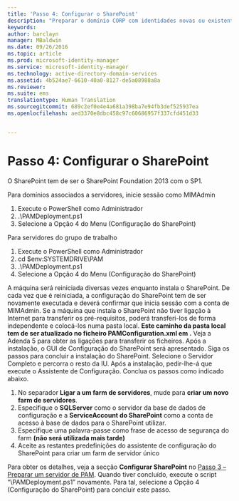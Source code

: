 ```yaml
---
title: 'Passo 4: Configurar o SharePoint'
description: "Preparar o domínio CORP com identidades novas ou existentes para ser gerido pelo Privileged Identity Manager através de scripts"
keywords: 
author: barclayn
manager: MBaldwin
ms.date: 09/26/2016
ms.topic: article
ms.prod: microsoft-identity-manager
ms.service: microsoft-identity-manager
ms.technology: active-directory-domain-services
ms.assetid: 4b524ae7-6610-40a0-8127-de5a08988a8a
ms.reviewer: 
ms.suite: ems
translationtype: Human Translation
ms.sourcegitcommit: 689c2ef0e4e4a681a398ba7e94fb3def525937ea
ms.openlocfilehash: aed3370e8dbc458c97c60686957f337cfd451d33


---
```


# Passo 4: Configurar o SharePoint

O SharePoint tem de ser o SharePoint Foundation 2013 com o SP1.

Para domínios associados a servidores, inicie sessão como MIMAdmin

1. Execute o PowerShell como Administrador
2.  .\PAMDeployment.ps1
3.  Selecione a Opção 4 do Menu (Configuração do SharePoint)


Para servidores do grupo de trabalho

1. Execute o PowerShell como Administrador
2.  cd $env:SYSTEMDRIVE\PAM
3.  .\PAMDeployment.ps1
4. Selecione a Opção 4 do Menu (Configuração do SharePoint)

A máquina será reiniciada diversas vezes enquanto instala o SharePoint. De cada vez que é reiniciada, a configuração do SharePoint tem de ser novamente executada e deverá confirmar que inicia sessão com a conta de MIMAdmin.
Se a máquina que instala o SharePoint não tiver ligação à Internet para transferir os pré-requisitos, poderá transferi-los de forma independente e colocá-los numa pasta local. **Este caminho da pasta local tem de ser atualizado no ficheiro PAMConfiguration.xml em <PrerequisitesBinaryLocation/>.** Veja a Adenda 5 para obter as ligações para transferir os ficheiros.
Após a instalação, o GUI de Configuração do SharePoint será apresentado. Siga os passos para concluir a instalação do SharePoint. Selecione o Servidor Completo e percorra o resto da IU. Após a instalação, pedir-lhe-á que execute o Assistente de Configuração. Conclua os passos como indicado abaixo.

1. No separador **Ligar a um farm de servidores**, mude para **criar um novo farm de servidores**.
2. Especifique o **SQLServer** como o servidor da base de dados de configuração e a **ServiceAccount do SharePoint** como a conta de acesso à base de dados para o SharePoint utilizar.
3. Especifique uma palavra-passe como frase de acesso de segurança do farm **(não será utilizada mais tarde)**
4. Aceite as restantes predefinições do assistente de configuração do SharePoint para criar um farm de servidor único

Para obter os detalhes, veja a secção **Configurar SharePoint** no [Passo 3 – Preparar um servidor de PAM](/microsoft-identity-manager/pam/step-3-prepare-pam-server). Quando tiver concluído, execute o script “\PAMDeployment.ps1” novamente. Para tal, selecione a Opção 4 (Configuração do SharePoint) para concluir este passo.



<!--HONumber=Sep16_HO4-->


